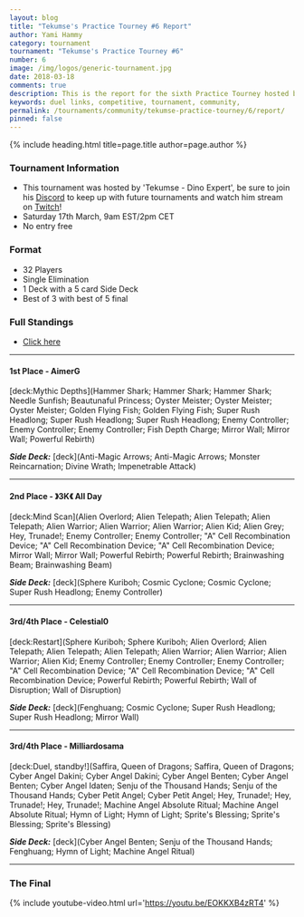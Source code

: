 ```yaml
---
layout: blog
title: "Tekumse's Practice Tourney #6 Report"
author: Yami Hammy
category: tournament
tournament: "Tekumse's Practice Tourney #6"
number: 6
image: /img/logos/generic-tournament.jpg
date: 2018-03-18
comments: true
description: This is the report for the sixth Practice Tourney hosted by Tekumse, check out the top 4 players and their decks here.
keywords: duel links, competitive, tournament, community, 
permalink: /tournaments/community/tekumse-practice-tourney/6/report/
pinned: false
---
```


{% include heading.html title=page.title author=page.author %}

### Tournament Information
- This tournament was hosted by 'Tekumse - Dino Expert', be sure to join his [Discord](https://discord.gg/HbDFgBu) to keep up with future tournaments and watch him stream on [Twitch](https://www.twitch.tv/tekumse_)!
- Saturday 17th March, 9am EST/2pm CET
- No entry free

### Format
- 32 Players
- Single Elimination
- 1 Deck with a 5 card Side Deck
- Best of 3 with best of 5 final

### Full Standings
- [Click here](https://challonge.com/7xgdhnc1/standings)

---

#### 1st Place - AimerG

[deck:Mythic Depths](Hammer Shark; Hammer Shark; Hammer Shark; Needle Sunfish; Beautunaful Princess; Oyster Meister; Oyster Meister; Oyster Meister; Golden Flying Fish; Golden Flying Fish; Super Rush Headlong; Super Rush Headlong; Super Rush Headlong; Enemy Controller; Enemy Controller; Enemy Controller; Fish Depth Charge; Mirror Wall; Mirror Wall; Powerful Rebirth)

***Side Deck:***
[deck](Anti-Magic Arrows; Anti-Magic Arrows; Monster Reincarnation; Divine Wrath; Impenetrable Attack)

---

#### 2nd Place - 》3K《 All Day

[deck:Mind Scan](Alien Overlord; Alien Telepath; Alien Telepath; Alien Telepath; Alien Warrior; Alien Warrior; Alien Warrior; Alien Kid; Alien Grey; Hey, Trunade!; Enemy Controller; Enemy Controller; "A" Cell Recombination Device; "A" Cell Recombination Device; "A" Cell Recombination Device; Mirror Wall; Mirror Wall; Powerful Rebirth; Powerful Rebirth; Brainwashing Beam; Brainwashing Beam)

***Side Deck:***
[deck](Sphere Kuriboh; Cosmic Cyclone; Cosmic Cyclone; Super Rush Headlong; Enemy Controller)

--- 

#### 3rd/4th Place - Celestial0
[deck:Restart](Sphere Kuriboh; Sphere Kuriboh; Alien Overlord; Alien Telepath; Alien Telepath; Alien Telepath; Alien Warrior; Alien Warrior; Alien Warrior; Alien Kid; Enemy Controller; Enemy Controller; Enemy Controller; "A" Cell Recombination Device; "A" Cell Recombination Device; "A" Cell Recombination Device; Powerful Rebirth; Powerful Rebirth; Wall of Disruption; Wall of Disruption)

***Side Deck:***
[deck](Fenghuang; Cosmic Cyclone; Super Rush Headlong; Super Rush Headlong; Mirror Wall)

---

#### 3rd/4th Place - Milliardosama

[deck:Duel, standby!](Saffira, Queen of Dragons; Saffira, Queen of Dragons; Cyber Angel Dakini; Cyber Angel Dakini; Cyber Angel Benten; Cyber Angel Benten; Cyber Angel Idaten; Senju of the Thousand Hands; Senju of the Thousand Hands; Cyber Petit Angel; Cyber Petit Angel; Hey, Trunade!; Hey, Trunade!; Hey, Trunade!; Machine Angel Absolute Ritual; Machine Angel Absolute Ritual; Hymn of Light; Hymn of Light; Sprite's Blessing; Sprite's Blessing; Sprite's Blessing)

***Side Deck:***
[deck](Cyber Angel Benten; Senju of the Thousand Hands; Fenghuang; Hymn of Light; Machine Angel Ritual)

---

### The Final

{% include youtube-video.html url='https://youtu.be/EOKKXB4zRT4' %}